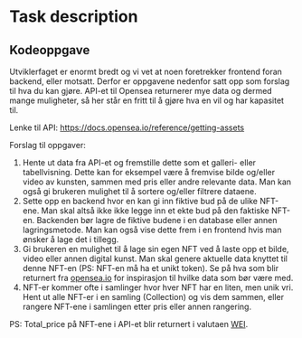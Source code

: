 # Task description

## Kodeoppgave

Utviklerfaget er enormt bredt og vi vet at noen foretrekker frontend foran backend, eller
motsatt. Derfor er oppgavene nedenfor satt opp som forslag til hva du kan gjøre. API-et til
Opensea returnerer mye data og dermed mange muligheter, så her står en fritt til å gjøre
hva en vil og har kapasitet til.

Lenke til API: https://docs.opensea.io/reference/getting-assets

Forslag til oppgaver:

1. Hente ut data fra API-et og fremstille dette som et galleri- eller tabellvisning. Dette
kan for eksempel være å fremvise bilde og/eller video av kunsten, sammen med pris
eller andre relevante data. Man kan også gi brukeren mulighet til å sortere og/eller
filtrere dataene.
2. Sette opp en backend hvor en kan gi inn fiktive bud på de ulike NFT-ene. Man skal
altså ikke ikke legge inn et ekte bud på den faktiske NFT-en. Backenden bør
lagre de fiktive budene i en database eller annen lagringsmetode. Man kan også vise
dette frem i en frontend hvis man ønsker å lage det i tillegg.
3. Gi brukeren en mulighet til å lage sin egen NFT ved å laste opp et bilde, video eller
annen digital kunst. Man skal genere aktuelle data knyttet til denne NFT-en (PS:
NFT-en må ha et unikt token). Se på hva som blir returnert fra [opensea.io](https://opensea.io/) for
inspirasjon til hvilke data som bør være med.
4. NFT-er kommer ofte i samlinger hvor hver NFT har en liten, men unik vri. Hent ut alle
NFT-er i en samling (Collection) og vis dem sammen, eller rangere NFT-ene i
samlingen etter pris eller annen rangering.

PS: Total_price på NFT-ene i API-et blir returnert i valutaen [WEI](https://www.investopedia.com/terms/w/wei.asp).

